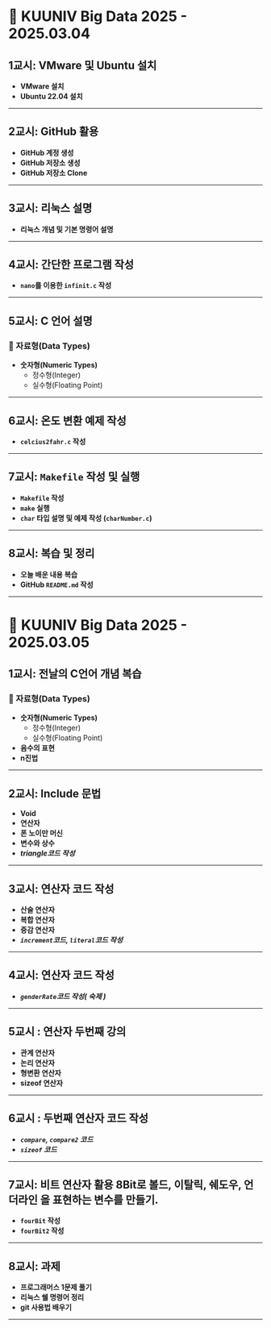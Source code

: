 # 📌 KUUNIV Big Data 2025 - 2025.03.04

##  1교시: VMware 및 Ubuntu 설치
- **VMware 설치**
- **Ubuntu 22.04 설치**

---

##  2교시: GitHub 활용
- **GitHub 계정 생성**
- **GitHub 저장소 생성**
- **GitHub 저장소 Clone**

---

##  3교시: 리눅스 설명
- **리눅스 개념 및 기본 명령어 설명**

---

##  4교시: 간단한 프로그램 작성
- **`nano`를 이용한 `infinit.c` 작성**

---

##  5교시: C 언어 설명
### 🔹 자료형(Data Types)
- **숫자형(Numeric Types)**
  - 정수형(Integer)
  - 실수형(Floating Point)

---

##  6교시: 온도 변환 예제 작성
- **`celcius2fahr.c` 작성**

---

##  7교시: `Makefile` 작성 및 실행
- **`Makefile` 작성**
- **`make` 실행**
- **`char` 타입 설명 및 예제 작성 (`charNumber.c`)**

---

##  8교시: 복습 및 정리
- **오늘 배운 내용 복습**
- **GitHub `README.md` 작성**

---







# 📌 KUUNIV Big Data 2025 - 2025.03.05

##  1교시: 전날의 C언어 개념 복습
### 🔹 자료형(Data Types)
- **숫자형(Numeric Types)**
  - 정수형(Integer)
  - 실수형(Floating Point)
- **음수의 표현**
- **n진법**


---

##  2교시: Include 문법
- **Void**
- **연산자**
- **폰 노이만 머신**
- **변수와 상수**
- ***triangle코드 작성***

---

##  3교시: 연산자 코드 작성
- **산술 연산자**
- **복합 연산자**
- **증감 연산자**
- ***`increment`코드, `literal`코드 작성***


---

##  4교시: 연산자 코드 작성
- ***`genderRate`코드 작성( 숙제 )***

---

## 5교시 : 연산자 두번째 강의
- **관계 연산자**
- **논리 연산자**
- **형변환 연산자**
- **sizeof 연산자**

---

## 6교시 : 두번째 연산자 코드 작성
- ***`compare`, `compare2` 코드***
- ***`sizeof` 코드***

---

##  7교시: 비트 연산자 활용 8Bit로 볼드, 이탈릭, 쉐도우, 언더라인 을 표현하는 변수를 만들기. 
- **`fourBit` 작성**
- **`fourBit2` 작성**

---

##  8교시: 과제
- **프로그래머스 1문제 풀기**
- **리눅스 쉘 명령어 정리**
- **git 사용법 배우기**

---





